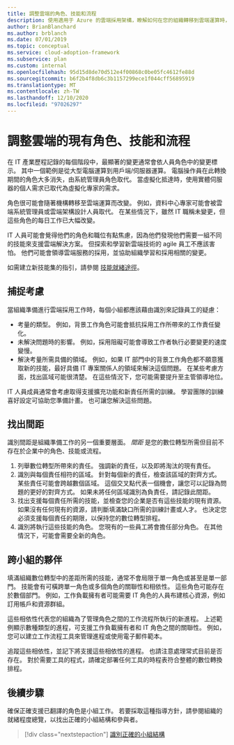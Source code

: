 ```yaml
---
title: 調整雲端的角色、技能和流程
description: 使用適用于 Azure 的雲端採用架構，瞭解如何在您的組織轉移到雲端運算時，調整現有的角色、技能和流程。
author: BrianBlanchard
ms.author: brblanch
ms.date: 07/01/2019
ms.topic: conceptual
ms.service: cloud-adoption-framework
ms.subservice: plan
ms.custom: internal
ms.openlocfilehash: 95d15d8de70d512e4f00868c0be05fc4612fe88d
ms.sourcegitcommit: b6f2b4f8db6c3b1157299ece1f044cff56895919
ms.translationtype: MT
ms.contentlocale: zh-TW
ms.lasthandoff: 12/10/2020
ms.locfileid: "97026297"
---
```

# <a name="adapt-existing-roles-skills-and-processes-for-the-cloud"></a>調整雲端的現有角色、技能和流程

在 IT 產業歷程記錄的每個階段中，最顯著的變更通常會依人員角色中的變更標示。 其中一個範例是從大型電腦運算到用戶端/伺服器運算。 電腦操作員在此轉換期間的角色大多消失，由系統管理員角色取代。 當虛擬化抵達時，使用實體伺服器的個人需求已取代為虛擬化專家的需求。

角色很可能會隨著機構轉移至雲端運算而改變。 例如，資料中心專家可能會被雲端系統管理員或雲端架構設計人員取代。 在某些情況下，雖然 IT 職稱未變更，但這些角色的每日工作已大幅改變。

IT 人員可能會覺得他們的角色和職位有點焦慮，因為他們發現他們需要一組不同的技能來支援雲端解決方案。 但探索和學習新雲端技術的 agile 員工不應該害怕。 他們可能會領導雲端服務的採用，並協助組織學習和採用相關的變更。

如需建立新技能集的指引，請參閱 [技能就緒途徑](./suggested-skills.md)。

## <a name="capture-concerns"></a>捕捉考慮

當組織準備進行雲端採用工作時，每個小組都應該藉由識別來記錄員工的疑慮：

- 考量的類型。 例如，背景工作角色可能會抵抗採用工作所帶來的工作責任變化。
- 未解決問題時的影響。 例如，採用阻礙可能會導致工作者執行必要變更的速度變慢。
- 解決考量所需具備的領域。 例如，如果 IT 部門中的背景工作角色都不願意獲取新的技能，最好具備 IT 專案關係人的領域來解決這個問題。 在某些考慮方面，找出區域可能很清楚。 在這些情況下，您可能需要提升至主管領導地位。

IT 人員成員通常會考慮取得支援擴充功能和新責任所需的訓練。 學習團隊的訓練喜好設定可協助您準備計畫。 也可讓您解決這些問題。

## <a name="identify-gaps"></a>找出間距

識別間距是組織準備工作的另一個重要層面。 _間距_ 是您的數位轉型所需但目前不存在於企業中的角色、技能或流程。

1. 列舉數位轉型所帶來的責任。 強調新的責任，以及即將淘汰的現有責任。
1. 識別與每個責任相符的區域。 針對每個新的責任，檢查該區域的對齊方式。 某些責任可能會跨越數個區域。 這個交叉點代表一個機會，讓您可以記錄為問題的更好的對齊方式。 如果未將任何區域識別為負責任，請記錄此間距。
1. 找出支援每個責任所需的技能，並檢查您的企業是否有這些技能的現有資源。 如果沒有任何現有的資源，請判斷填滿缺口所需的訓練計畫或人才。 也決定您必須支援每個責任的期限，以保持您的數位轉型排程。
1. 識別將執行這些技能的角色。 您現有的一些員工將會擔任部分角色。 在其他情況下，可能會需要全新的角色。

## <a name="partner-across-teams"></a>跨小組的夥伴

填滿組織數位轉型中的差距所需的技能，通常不會局限于單一角色或甚至是單一部門。 技能會有可橫跨單一角色或多個角色的關聯性和相依性。 這些角色可能存在於數個部門。 例如，工作負載擁有者可能需要 IT 角色的人員布建核心資源，例如訂用帳戶和資源群組。

這些相依性代表您的組織為了管理角色之間的工作流程所執行的新進程。 上述範例顯示數種類型的進程，可支援工作負載擁有者和 IT 角色之間的關聯性。 例如，您可以建立工作流程工具來管理進程或使用電子郵件範本。

追蹤這些相依性，並記下將支援這些相依性的進程。 也請注意處理常式目前是否存在。 對於需要工具的程式，請確定部署任何工具的時程表符合整體的數位轉換排程。

## <a name="next-steps"></a>後續步驟

確保正確支援已翻譯的角色是小組工作。 若要採取這種指導方針，請參閱組織的就緒程度總覽，以找出正確的小組結構和參與者。

> [!div class="nextstepaction"]
> [識別正確的小組結構](../organize/index.md)
